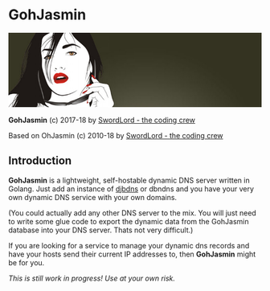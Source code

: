 GohJasmin
======

![Goh Jasmin](https://raw.githubusercontent.com/LordEidi/gohjasmin/master/ohjasmin.jpg)

**GohJasmin** (c) 2017-18 by [SwordLord - the coding crew](https://www.swordlord.com/)

Based on OhJasmin (c) 2010-18 by [SwordLord - the coding crew](https://www.swordlord.com/)

## Introduction ##

**GohJasmin** is a lightweight, self-hostable dynamic DNS server written in Golang. Just add an instance of [djbdns](https://cr.yp.to/djbdns.html) or dbndns and you have your very own dynamic DNS service with your own domains. 

(You could actually add any other DNS server to the mix. You will just need to write some glue code to export the dynamic data from the GohJasmin database into your DNS server. Thats not very difficult.)

If you are looking for a service to manage your dynamic dns records and have your hosts send their current IP addresses to, then **GohJasmin** might be for you.

_This is still work in progress! Use at your own risk._
